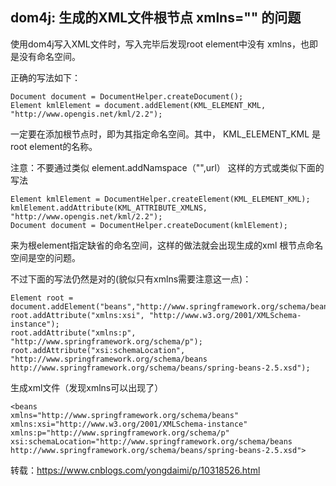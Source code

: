 ## dom4j: 生成的XML文件根节点 xmlns="" 的问题

使用dom4j写入XML文件时，写入完毕后发现root element中没有 xmlns，也即是没有命名空间。

正确的写法如下：

```
Document document = DocumentHelper.createDocument();
Element kmlElement = document.addElement(KML_ELEMENT_KML, "http://www.opengis.net/kml/2.2");
```

一定要在添加根节点时，即为其指定命名空间。其中， KML_ELEMENT_KML 是root element的名称。

注意：不要通过类似 element.addNamspace（"",url） 这样的方式或类似下面的写法
```
Element kmlElement = DocumentHelper.createElement(KML_ELEMENT_KML);
kmlElement.addAttribute(KML_ATTRIBUTE_XMLNS, "http://www.opengis.net/kml/2.2");
Document document = DocumentHelper.createDocument(kmlElement);
```
来为根element指定缺省的命名空间，这样的做法就会出现生成的xml 根节点命名空间是空的问题。

不过下面的写法仍然是对的(貌似只有xmlns需要注意这一点)：

```
Element root = document.addElement("beans","http://www.springframework.org/schema/beans");
root.addAttribute("xmlns:xsi", "http://www.w3.org/2001/XMLSchema-instance");
root.addAttribute("xmlns:p", "http://www.springframework.org/schema/p");
root.addAttribute("xsi:schemaLocation", "http://www.springframework.org/schema/beans http://www.springframework.org/schema/beans/spring-beans-2.5.xsd");
```
生成xml文件（发现xmlns可以出现了）
```
<beans
xmlns="http://www.springframework.org/schema/beans"
xmlns:xsi="http://www.w3.org/2001/XMLSchema-instance"
xmlns:p="http://www.springframework.org/schema/p"
xsi:schemaLocation="http://www.springframework.org/schema/beans http://www.springframework.org/schema/beans/spring-beans-2.5.xsd">
```
转载：https://www.cnblogs.com/yongdaimi/p/10318526.html
